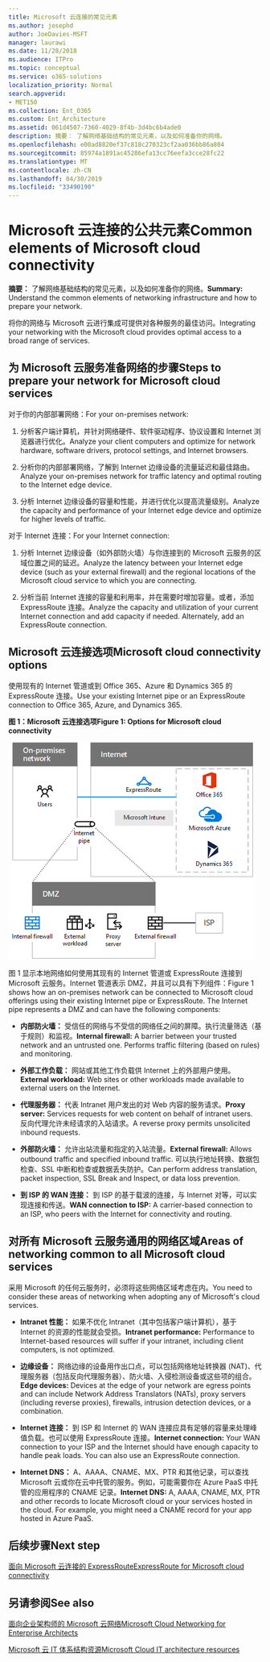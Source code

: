 ```yaml
---
title: Microsoft 云连接的常见元素
ms.author: josephd
author: JoeDavies-MSFT
manager: laurawi
ms.date: 11/28/2018
ms.audience: ITPro
ms.topic: conceptual
ms.service: o365-solutions
localization_priority: Normal
search.appverid:
- MET150
ms.collection: Ent_O365
ms.custom: Ent_Architecture
ms.assetid: 061d4507-7360-4029-8f4b-3d4bc6b4ade0
description: 摘要： 了解网络基础结构的常见元素，以及如何准备你的网络。
ms.openlocfilehash: e00ad8820ef37c818c270323cf2aa036bb86a804
ms.sourcegitcommit: 85974a1891ac45286efa13cc76eefa3cce28fc22
ms.translationtype: MT
ms.contentlocale: zh-CN
ms.lasthandoff: 04/30/2019
ms.locfileid: "33490190"
---
```

# <a name="common-elements-of-microsoft-cloud-connectivity"></a><span data-ttu-id="f1f20-103">Microsoft 云连接的公共元素</span><span class="sxs-lookup"><span data-stu-id="f1f20-103">Common elements of Microsoft cloud connectivity</span></span>

 <span data-ttu-id="f1f20-104">**摘要：** 了解网络基础结构的常见元素，以及如何准备你的网络。</span><span class="sxs-lookup"><span data-stu-id="f1f20-104">**Summary:** Understand the common elements of networking infrastructure and how to prepare your network.</span></span>
  
<span data-ttu-id="f1f20-105">将你的网络与 Microsoft 云进行集成可提供对各种服务的最佳访问。</span><span class="sxs-lookup"><span data-stu-id="f1f20-105">Integrating your networking with the Microsoft cloud provides optimal access to a broad range of services.</span></span>
  
## <a name="steps-to-prepare-your-network-for-microsoft-cloud-services"></a><span data-ttu-id="f1f20-106">为 Microsoft 云服务准备网络的步骤</span><span class="sxs-lookup"><span data-stu-id="f1f20-106">Steps to prepare your network for Microsoft cloud services</span></span>
<span data-ttu-id="f1f20-107"><a name="steps"> </a></span><span class="sxs-lookup"><span data-stu-id="f1f20-107"></span></span>

<span data-ttu-id="f1f20-108">对于你的内部部署网络：</span><span class="sxs-lookup"><span data-stu-id="f1f20-108">For your on-premises network:</span></span>
  
1. <span data-ttu-id="f1f20-109">分析客户端计算机，并针对网络硬件、软件驱动程序、协议设置和 Internet 浏览器进行优化。</span><span class="sxs-lookup"><span data-stu-id="f1f20-109">Analyze your client computers and optimize for network hardware, software drivers, protocol settings, and Internet browsers.</span></span>
    
2. <span data-ttu-id="f1f20-110">分析你的内部部署网络，了解到 Internet 边缘设备的流量延迟和最佳路由。</span><span class="sxs-lookup"><span data-stu-id="f1f20-110">Analyze your on-premises network for traffic latency and optimal routing to the Internet edge device.</span></span>
    
3. <span data-ttu-id="f1f20-111">分析 Internet 边缘设备的容量和性能，并进行优化以提高流量级别。</span><span class="sxs-lookup"><span data-stu-id="f1f20-111">Analyze the capacity and performance of your Internet edge device and optimize for higher levels of traffic.</span></span>
    
<span data-ttu-id="f1f20-112">对于 Internet 连接：</span><span class="sxs-lookup"><span data-stu-id="f1f20-112">For your Internet connection:</span></span>
  
1. <span data-ttu-id="f1f20-113">分析 Internet 边缘设备（如外部防火墙）与你连接到的 Microsoft 云服务的区域位置之间的延迟。</span><span class="sxs-lookup"><span data-stu-id="f1f20-113">Analyze the latency between your Internet edge device (such as your external firewall) and the regional locations of the Microsoft cloud service to which you are connecting.</span></span>
    
2. <span data-ttu-id="f1f20-p101">分析当前 Internet 连接的容量和利用率，并在需要时增加容量。或者，添加 ExpressRoute 连接。</span><span class="sxs-lookup"><span data-stu-id="f1f20-p101">Analyze the capacity and utilization of your current Internet connection and add capacity if needed. Alternately, add an ExpressRoute connection.</span></span>
    
## <a name="microsoft-cloud-connectivity-options"></a><span data-ttu-id="f1f20-116">Microsoft 云连接选项</span><span class="sxs-lookup"><span data-stu-id="f1f20-116">Microsoft cloud connectivity options</span></span>
<span data-ttu-id="f1f20-117"><a name="steps"> </a></span><span class="sxs-lookup"><span data-stu-id="f1f20-117"></span></span>

<span data-ttu-id="f1f20-118">使用现有的 Internet 管道或到 Office 365、Azure 和 Dynamics 365 的 ExpressRoute 连接。</span><span class="sxs-lookup"><span data-stu-id="f1f20-118">Use your existing Internet pipe or an ExpressRoute connection to Office 365, Azure, and Dynamics 365.</span></span>
  
<span data-ttu-id="f1f20-119">**图 1：Microsoft 云连接选项**</span><span class="sxs-lookup"><span data-stu-id="f1f20-119">**Figure 1: Options for Microsoft cloud connectivity**</span></span>

![图 1：Microsoft 云连接选项](media/Network-Poster/CommonElements.png)

  
<span data-ttu-id="f1f20-p102">图 1 显示本地网络如何使用其现有的 Internet 管道或 ExpressRoute 连接到 Microsoft 云服务。Internet 管道表示 DMZ，并且可以具有下列组件：</span><span class="sxs-lookup"><span data-stu-id="f1f20-p102">Figure 1 shows how an on-premises network can be connected to Microsoft cloud offerings using their existing Internet pipe or ExpressRoute. The Internet pipe represents a DMZ and can have the following components:</span></span>
  
- <span data-ttu-id="f1f20-p103">**内部防火墙：** 受信任的网络与不受信的网络任之间的屏障。执行流量筛选（基于规则）和监视。</span><span class="sxs-lookup"><span data-stu-id="f1f20-p103">**Internal firewall:** A barrier between your trusted network and an untrusted one. Performs traffic filtering (based on rules) and monitoring.</span></span>
    
- <span data-ttu-id="f1f20-125">**外部工作负载：** 网站或其他工作负载供 Internet 上的外部用户使用。</span><span class="sxs-lookup"><span data-stu-id="f1f20-125">**External workload:** Web sites or other workloads made available to external users on the Internet.</span></span>
    
- <span data-ttu-id="f1f20-126">**代理服务器：** 代表 Intranet 用户发出的对 Web 内容的服务请求。</span><span class="sxs-lookup"><span data-stu-id="f1f20-126">**Proxy server:** Services requests for web content on behalf of intranet users.</span></span> <span data-ttu-id="f1f20-127">反向代理允许未经请求的入站请求。</span><span class="sxs-lookup"><span data-stu-id="f1f20-127">A reverse proxy permits unsolicited inbound requests.</span></span>
    
- <span data-ttu-id="f1f20-128">**外部防火墙：** 允许出站流量和指定的入站流量。</span><span class="sxs-lookup"><span data-stu-id="f1f20-128">**External firewall:** Allows outbound traffic and specified inbound traffic.</span></span> <span data-ttu-id="f1f20-129">可以执行地址转换、数据包检查、SSL 中断和检查或数据丢失防护。</span><span class="sxs-lookup"><span data-stu-id="f1f20-129">Can perform address translation, packet inspection, SSL Break and Inspect, or data loss prevention.</span></span>
    
- <span data-ttu-id="f1f20-130">**到 ISP 的 WAN 连接：** 到 ISP 的基于载波的连接，与 Internet 对等，可以实现连接和传送。</span><span class="sxs-lookup"><span data-stu-id="f1f20-130">**WAN connection to ISP:** A carrier-based connection to an ISP, who peers with the Internet for connectivity and routing.</span></span>
    
## <a name="areas-of-networking-common-to-all-microsoft-cloud-services"></a><span data-ttu-id="f1f20-131">对所有 Microsoft 云服务通用的网络区域</span><span class="sxs-lookup"><span data-stu-id="f1f20-131">Areas of networking common to all Microsoft cloud services</span></span>
<span data-ttu-id="f1f20-132"><a name="steps"> </a></span><span class="sxs-lookup"><span data-stu-id="f1f20-132"></span></span>

<span data-ttu-id="f1f20-133">采用 Microsoft 的任何云服务时，必须将这些网络区域考虑在内。</span><span class="sxs-lookup"><span data-stu-id="f1f20-133">You need to consider these areas of networking when adopting any of Microsoft's cloud services.</span></span>
  
- <span data-ttu-id="f1f20-134">**Intranet 性能：** 如果不优化 Intranet（其中包括客户端计算机），基于 Internet 的资源的性能就会受损。</span><span class="sxs-lookup"><span data-stu-id="f1f20-134">**Intranet performance:** Performance to Internet-based resources will suffer if your intranet, including client computers, is not optimized.</span></span>
    
- <span data-ttu-id="f1f20-135">**边缘设备：** 网络边缘的设备用作出口点，可以包括网络地址转换器 (NAT)、代理服务器（包括反向代理服务器）、防火墙、入侵检测设备或这些项的组合。</span><span class="sxs-lookup"><span data-stu-id="f1f20-135">**Edge devices:** Devices at the edge of your network are egress points and can include Network Address Translators (NATs), proxy servers (including reverse proxies), firewalls, intrusion detection devices, or a combination.</span></span>
    
- <span data-ttu-id="f1f20-p106">**Internet 连接：** 到 ISP 和 Internet 的 WAN 连接应具有足够的容量来处理峰值负载。也可以使用 ExpressRoute 连接。</span><span class="sxs-lookup"><span data-stu-id="f1f20-p106">**Internet connection:** Your WAN connection to your ISP and the Internet should have enough capacity to handle peak loads. You can also use an ExpressRoute connection.</span></span>
    
- <span data-ttu-id="f1f20-p107">**Internet DNS：** A、AAAA、CNAME、MX、PTR 和其他记录，可以查找 Microsoft 云或你在云中托管的服务。例如，可能需要你在 Azure PaaS 中托管的应用程序的 CNAME 记录。</span><span class="sxs-lookup"><span data-stu-id="f1f20-p107">**Internet DNS:** A, AAAA, CNAME, MX, PTR and other records to locate Microsoft cloud or your services hosted in the cloud. For example, you might need a CNAME record for your app hosted in Azure PaaS.</span></span>
    

## <a name="next-step"></a><span data-ttu-id="f1f20-140">后续步骤</span><span class="sxs-lookup"><span data-stu-id="f1f20-140">Next step</span></span>

[<span data-ttu-id="f1f20-141">面向 Microsoft 云连接的 ExpressRoute</span><span class="sxs-lookup"><span data-stu-id="f1f20-141">ExpressRoute for Microsoft cloud connectivity</span></span>](expressroute-for-microsoft-cloud-connectivity.md)

## <a name="see-also"></a><span data-ttu-id="f1f20-142">另请参阅</span><span class="sxs-lookup"><span data-stu-id="f1f20-142">See also</span></span>

<span data-ttu-id="f1f20-143"><a name="steps"> </a></span><span class="sxs-lookup"><span data-stu-id="f1f20-143"></span></span>

[<span data-ttu-id="f1f20-144">面向企业架构师的 Microsoft 云网络</span><span class="sxs-lookup"><span data-stu-id="f1f20-144">Microsoft Cloud Networking for Enterprise Architects</span></span>](microsoft-cloud-networking-for-enterprise-architects.md)
  
[<span data-ttu-id="f1f20-145">Microsoft 云 IT 体系结构资源</span><span class="sxs-lookup"><span data-stu-id="f1f20-145">Microsoft Cloud IT architecture resources</span></span>](microsoft-cloud-it-architecture-resources.md)


